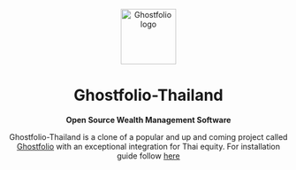 <div align="center">

[<img src="https://avatars.githubusercontent.com/u/82473144?s=200" width="100" alt="Ghostfolio logo">](https://ghostfol.io)

# Ghostfolio-Thailand

**Open Source Wealth Management Software**

Ghostfolio-Thailand is a clone of a popular and up and coming project called [Ghostfolio](https://github.com/ghostfolio/ghostfolio/) with an exceptional integration for Thai equity. For installation guide follow [here](https://github.com/ghostfolio/ghostfolio/#self-hosting)
